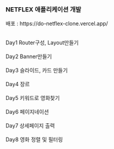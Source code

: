 <h3>NETFLEX 애플리케이션 개발</h3>
배포 : https://do-netflex-clone.vercel.app/</br>
</br>

Day1 Router구성, Layout만들기</br>
</br>
Day2  Banner만들기</br>
</br>
Day3 슬라이드, 카드 만들기</br>
</br>
Day4 장르</br>
</br>
Day5 키워드로 영화찾기</br>
</br>
Day6 페이지네이션</br>
</br>
Day7 상세페이지 출력</br>
</br>
Day8 영화 정렬 및 필터링</br>
 
